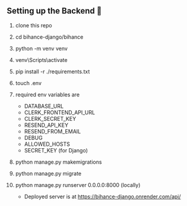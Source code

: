 ## Setting up the Backend 🤩
1. clone this repo
2. cd bihance-django/bihance
3. python -m venv venv
4. venv\Scripts\activate
5. pip install -r ./requirements.txt
6. touch .env
7. required env variables are 
   - DATABASE_URL
   - CLERK_FRONTEND_API_URL
   - CLERK_SECRET_KEY
   - RESEND_API_KEY
   - RESEND_FROM_EMAIL
   - DEBUG
   - ALLOWED_HOSTS
   - SECRET_KEY (for Django) 

8. python manage.py makemigrations
9. python manage.py migrate
10. python manage.py runserver 0.0.0.0:8000 (locally)
     - Deployed server is at https://bihance-django.onrender.com/api/
     
